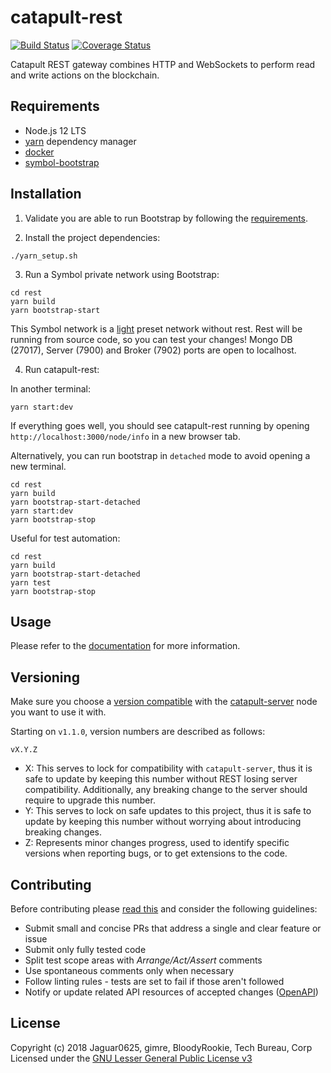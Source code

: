 # catapult-rest

[![Build Status](https://api.travis-ci.com/nemtech/catapult-rest.svg?branch=main)](https://travis-ci.com/nemtech/catapult-rest)
[![Coverage Status](https://coveralls.io/repos/github/nemtech/catapult-rest/badge.svg?branch=main)](https://coveralls.io/github/nemtech/catapult-rest?branch=main)

Catapult REST gateway combines HTTP and WebSockets to perform read and write actions on the blockchain.

## Requirements

- Node.js 12 LTS
- [yarn][yarn] dependency manager
- [docker][docker]
- [symbol-bootstrap][symbol-bootstrap] 

## Installation

1. Validate you are able to run Bootstrap by following the [requirements](https://github.com/nemtech/symbol-bootstrap#requirements).

2. Install the project dependencies:

```
./yarn_setup.sh
```

3. Run a Symbol private network using Bootstrap:

```
cd rest
yarn build
yarn bootstrap-start
```

This Symbol network is a [light](https://github.com/nemtech/symbol-bootstrap#out-of-the-box-presets) preset network without rest. 
Rest will be running from source code, so you can test your changes! 
Mongo DB (27017), Server (7900) and Broker (7902) ports are open to localhost.

4. Run catapult-rest:

In another terminal:

```
yarn start:dev
```

If everything goes well, you should see catapult-rest running by opening ``http://localhost:3000/node/info`` in a new browser tab.

Alternatively, you can run bootstrap in `detached` mode to avoid opening a new terminal. 

```
cd rest
yarn build
yarn bootstrap-start-detached
yarn start:dev
yarn bootstrap-stop
```

Useful for test automation: 

```
cd rest
yarn build
yarn bootstrap-start-detached
yarn test
yarn bootstrap-stop
```

## Usage

Please refer to the [documentation](https://nemtech.github.io/api.html) for more information.

## Versioning

Make sure you choose a [version compatible](COMPATIBILITY.md) with the [catapult-server][catapult-server] node you want to use it with.

Starting on `v1.1.0`, version numbers are described as follows:

`vX.Y.Z`

- X: This serves to lock for compatibility with `catapult-server`, thus it is safe to update by keeping this number without REST
losing server compatibility. Additionally, any breaking change to the server should require to upgrade this number.
- Y: This serves to lock on safe updates to this project, thus it is safe to update by keeping this number without worrying about
introducing breaking changes.
- Z: Represents minor changes progress, used to identify specific versions when reporting bugs, or to get extensions to the code.

## Contributing

Before contributing please [read this](CONTRIBUTING.md) and consider the following guidelines:
- Submit small and concise PRs that address a single and clear feature or issue
- Submit only fully tested code
- Split test scope areas with _Arrange/Act/Assert_ comments
- Use spontaneous comments only when necessary
- Follow linting rules - tests are set to fail if those aren't followed
- Notify or update related API resources of accepted changes ([OpenAPI](https://github.com/nemtech/symbol-openapi))

## License

Copyright (c) 2018 Jaguar0625, gimre, BloodyRookie, Tech Bureau, Corp Licensed under the [GNU Lesser General Public License v3](LICENSE)

[yarn]: https://yarnpkg.com/lang/en/
[catapult-server]: https://github.com/nemtech/catapult-server
[symbol-bootstrap]: https://github.com/nemtech/symbol-bootstrap
[docker]: https://www.docker.com
[api-node]: https://nemtech.github.io/server.html#installation
